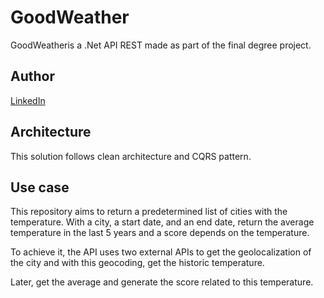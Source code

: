 # GoodWeather

GoodWeatheris a .Net API REST made as part of the final degree project.

## Author
[LinkedIn](https://www.linkedin.com/in/aaron-sanchez-torres-gc8/)

## Architecture
This solution follows clean architecture and CQRS pattern.

## Use case
This repository aims to return a predetermined list of cities with the temperature.
With a city, a start date, and an end date, return the average temperature in the last 5 years and a score depends on the temperature.

To achieve it, the API uses two external APIs to get the geolocalization of the city and with this geocoding, get the historic temperature.

Later, get the average and generate the score related to this temperature.

